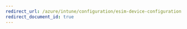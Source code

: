 ```yaml
---
redirect_url: /azure/intune/configuration/esim-device-configuration
redirect_document_id: true
---
```

